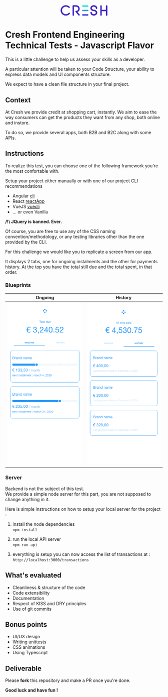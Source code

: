 <p style="text-align: center; margin: 40px auto;"><img src="images/logo.png" width="150px" /></p>

# Cresh Frontend Engineering Technical Tests - Javascript Flavor

This is a little challenge to help us assess your skills as a developer.

A particular attention will be taken to your Code Structure, your ability to express data models and UI components structure.

We expect to have a clean file structure in your final project.

## Context

At Cresh we provide credit at shopping cart, instantly.
We aim to ease the way consumers can get the products they want from any shop, both online and instore.

To do so, we provide several apps, both B2B and B2C along with some APIs.

## Instructions

To realize this test, you can choose one of the following framework you're the most confortable with.

Setup your project either manually or with one of our project CLI recommendations
- Angular [cli](https://cli.angular.io/)
- React [reactApp](https://create-react-app.dev/docs/getting-started/)
- VueJS [vuecli](https://cli.vuejs.org/)
- ... or even Vanilla

**/!\ JQuery is banned. Ever.**

Of course, you are free to use any of the CSS naming convention/methodology, or any testing libraries other than the one provided by the CLI.

For this challenge we would like you to replicate a screen from our app.

It displays 2 tabs, one for ongoing instalments and the other for payments history.
At the top you have the total still due and the total spent, in that order.

### Blueprints

Ongoing | History
:-:|:-:
![Ongoing](./images/ongoing.png) | ![History](./images/history.png)

### Server

Backend is not the subject of this test.  
We provide a simple node server for this part, you are not supposed to change anything in it.

Here is simple instructions on how to setup your local server for the project :

1. install the node dependencies  
  `npm install`

2. run the local API server  
  `npm run api`

3. everything is setup you can now access the list of transactions at :  
  `http://localhost:3000/transactions`

## What's evaluated

- Cleanliness & structure of the code
- Code extensibility
- Documentation
- Respect of KISS and DRY principles
- Use of git commits

## Bonus points

- UI/UX design
- Writing unittests
- CSS animations
- Using Typescript

## Deliverable

Please **fork** this repository and make a PR once you're done.


**Good luck and have fun !**
